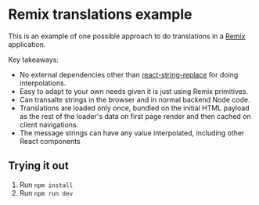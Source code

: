 # Remix translations example

This is an example of one possible approach to do translations in a [Remix](https://remix.run/) application.

Key takeaways:

* No external dependencies other than [react-string-replace](https://www.npmjs.com/package/react-string-replace) for doing interpolations.
* Easy to adapt to your own needs given it is just using Remix primitives.
* Can transalte strings in the browser and in normal backend Node code.
* Translations are loaded only once, bundled on the initial HTML payload as the rest of the loader's data on first page render and then cached on client navigations.
* The message strings can have any value interpolated, including other React components

## Trying it out

1. Run `npm install`
2. Run `npm run dev`
